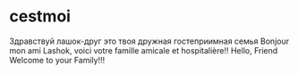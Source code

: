 # cestmoi
Здравствуй лашок-друг это твоя дружная гостеприимная семья
Bonjour mon ami Lashok, voici votre famille amicale et hospitalière!!
Hello, Friend Welcome to your Family!!!
